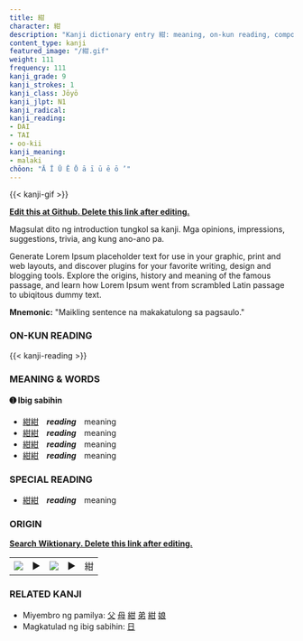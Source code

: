 ```yaml
---
title: 紺
character: 紺
description: "Kanji dictionary entry 紺: meaning, on-kun reading, compounds, origin, related kanji"
content_type: kanji
featured_image: "/紺.gif"
weight: 111
frequency: 111
kanji_grade: 9
kanji_strokes: 1
kanji_class: Jōyō
kanji_jlpt: N1
kanji_radical: 
kanji_reading: 
- DAI
- TAI
- oo-kii
kanji_meaning:
- malaki
chōon: "Ā Ī Ū Ē Ō ā ī ū ē ō ’"
---
```

[//]: # (Don't edit the line below. Kanji animated GIF code is automatically generated.)
{{< kanji-gif >}}

[//]: # (Edit below this line.)

**[Edit this at Github. Delete this link after editing.](https://github.com/tim0g/tim/tree/main/content/kanji/紺/index.md)**

Magsulat dito ng introduction tungkol sa kanji. Mga opinions, impressions, suggestions, trivia, ang kung ano-ano pa.

Generate Lorem Ipsum placeholder text for use in your graphic, print and web layouts, and discover plugins for your favorite writing, design and blogging tools. Explore the origins, history and meaning of the famous passage, and learn how Lorem Ipsum went from scrambled Latin passage to ubiqitous dummy text.
 
**Mnemonic:** "Maikling sentence na makakatulong sa pagsaulo."

### ON-KUN READING

[//]: # (Don't edit the line below. ON-KUN READING code is automatically generated.)
{{< kanji-reading >}}

### MEANING & WORDS

#### ➊ **Ibig sabihin**
  - [紺](../紺)[紺](../紺)　***reading***　meaning
  - [紺](../紺)[紺](../紺)　***reading***　meaning
  - [紺](../紺)[紺](../紺)　***reading***　meaning
  - [紺](../紺)[紺](../紺)　***reading***　meaning

### SPECIAL READING
  - [紺](../紺)[紺](../紺)　***reading***　meaning

### ORIGIN

**[Search Wiktionary. Delete this link after editing.](https://wiktionary.org/wiki/紺)**
<table class="kanji-table"><tr><td>
<img src="60px-紺-bronze.svg.png">
</td><td>▶</td><td>
<img src="60px-紺-oracle.svg.png">
</td><td>▶</td>
<td class="kanji-origin">紺</td>
</tr></table>

### RELATED KANJI
- Miyembro ng pamilya: [父](../父) [母](../母) [紺](../紺) [弟](../弟) [紺](../紺) [娘](../娘)
- Magkatulad ng ibig sabihin: [日](../日)
